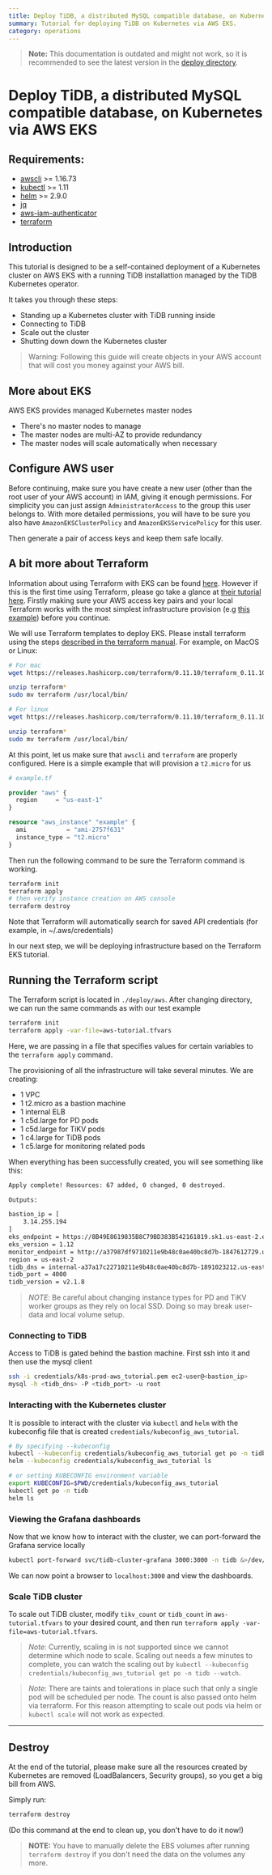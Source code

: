 ```yaml
---
title: Deploy TiDB, a distributed MySQL compatible database, on Kubernetes via AWS EKS
summary: Tutorial for deploying TiDB on Kubernetes via AWS EKS.
category: operations
---
```


> **Note:** This documentation is outdated and might not work, so it is recommended to see the latest version in the [deploy directory](/deploy/aws/README.md).

# Deploy TiDB, a distributed MySQL compatible database, on Kubernetes via AWS EKS

## Requirements:
* [awscli](https://docs.aws.amazon.com/cli/latest/userguide/cli-chap-install.html) >= 1.16.73
* [kubectl](https://kubernetes.io/docs/tasks/tools/install-kubectl/#install-kubectl) >= 1.11
* [helm](https://github.com/helm/helm/blob/master/docs/install.md#installing-the-helm-client) >= 2.9.0
* [jq](https://stedolan.github.io/jq/download/)
* [aws-iam-authenticator](https://github.com/kubernetes-sigs/aws-iam-authenticator#4-set-up-kubectl-to-use-authentication-tokens-provided-by-aws-iam-authenticator-for-kubernetes)
* [terraform](https://www.terraform.io/downloads.html)

## Introduction

This tutorial is designed to be a self-contained deployment of a Kubernetes cluster on AWS EKS with a running TiDB installattion managed by the TiDB Kubernetes operator.

It takes you through these steps:

- Standing up a Kubernetes cluster with TiDB running inside
- Connecting to TiDB
- Scale out the cluster
- Shutting down down the Kubernetes cluster

> Warning: Following this guide will create objects in your AWS account that will cost you money against your AWS bill.

## More about EKS

AWS EKS provides managed Kubernetes master nodes

- There's no master nodes to manage
- The master nodes are multi-AZ to provide redundancy
- The master nodes will scale automatically when necessary

## Configure AWS user

Before continuing, make sure you have create a new user (other than the
root user of your AWS account) in IAM, giving it enough permissions.
For simplicity you can just assign `AdministratorAccess` to the group this user
belongs to. With more detailed permissions, you will have to be sure you also have
`AmazonEKSClusterPolicy` and `AmazonEKSServicePolicy` for this user.

Then generate a pair of access keys and keep them safe locally. 

## A bit more about Terraform

Information about using Terraform with EKS can be found [here](https://www.terraform.io/docs/providers/aws/guides/eks-getting-started.html).
However if this is the first time using Terraform, please go take a glance
at [their tutorial here](https://www.terraform.io/intro/getting-started/install.html).
Firstly making sure your AWS access key pairs and your local Terraform works with
the most simplest infrastructure provision (e.g [this example](https://www.terraform.io/intro/getting-started/build.html#configuration)) before you
continue.


We will use Terraform templates to deploy EKS. Please install terraform using the steps [described in the terraform manual](https://www.terraform.io/intro/getting-started/install.html). For example, on MacOS or Linux:

```sh
# For mac
wget https://releases.hashicorp.com/terraform/0.11.10/terraform_0.11.10_darwin_amd64.zip

unzip terraform*
sudo mv terraform /usr/local/bin/
```

```sh
# For linux
wget https://releases.hashicorp.com/terraform/0.11.10/terraform_0.11.10_linux_amd64.zip

unzip terraform*
sudo mv terraform /usr/local/bin/
```

At this point, let us make sure that `awscli` and `terraform` are properly configured. Here is a simple example that will provision a `t2.micro` for us

```tf
# example.tf

provider "aws" {
  region     = "us-east-1"
}

resource "aws_instance" "example" {
  ami           = "ami-2757f631"
  instance_type = "t2.micro"
}
```

Then run the following command to be sure the Terraform command is working.

```sh
terraform init
terraform apply
# then verify instance creation on AWS console
terraform destroy
```

Note that Terraform will automatically search for saved API credentials (for example, in ~/.aws/credentials)

In our next step, we will be deploying infrastructure based on the Terraform EKS tutorial.

## Running the Terraform script

The Terraform script is located in `./deploy/aws`. After changing directory, we can run the same commands as with our test example
```sh
terraform init
terraform apply -var-file=aws-tutorial.tfvars
```
Here, we are passing in a file that specifies values for certain variables to the `terraform apply` command.

The provisioning of all the infrastructure will take several minutes. We are creating:

* 1 VPC
* 1 t2.micro as a bastion machine
* 1 internal ELB
* 1 c5d.large for PD pods
* 1 c5d.large for TiKV pods
* 1 c4.large for TiDB pods
* 1 c5.large for monitoring related pods

When everything has been successfully created, you will see something like this:

```sh
Apply complete! Resources: 67 added, 0 changed, 0 destroyed.

Outputs:

bastion_ip = [
    3.14.255.194
]
eks_endpoint = https://8B49E8619835B8C79BD383B542161819.sk1.us-east-2.eks.amazonaws.com
eks_version = 1.12
monitor_endpoint = http://a37987df9710211e9b48c0ae40bc8d7b-1847612729.us-east-2.elb.amazonaws.com:3000
region = us-east-2
tidb_dns = internal-a37a17c22710211e9b48c0ae40bc8d7b-1891023212.us-east-2.elb.amazonaws.com
tidb_port = 4000
tidb_version = v2.1.8
```

> *NOTE*: Be careful about changing instance types for PD and TiKV worker groups as they rely on local SSD. Doing so may break user-data and local volume setup.
### Connecting to TiDB

Access to TiDB is gated behind the bastion machine. First ssh into it and then use the mysql client
```sh
ssh -i credentials/k8s-prod-aws_tutorial.pem ec2-user@<bastion_ip>
mysql -h <tidb_dns> -P <tidb_port> -u root
```

### Interacting with the Kubernetes cluster

It is possible to interact with the cluster via `kubectl` and `helm` with the kubeconfig file that is created `credentials/kubeconfig_aws_tutorial`.

```sh 
# By specifying --kubeconfig
kubectl --kubeconfig credentials/kubeconfig_aws_tutorial get po -n tidb
helm --kubeconfig credentials/kubeconfig_aws_tutorial ls

# or setting KUBECONFIG environment variable
export KUBECONFIG=$PWD/credentials/kubeconfig_aws_tutorial
kubectl get po -n tidb
helm ls
```

### Viewing the Grafana dashboards

Now that we know how to interact with the cluster, we can port-forward the Grafana service locally

```bash
kubectl port-forward svc/tidb-cluster-grafana 3000:3000 -n tidb &>/dev/null &
```

We can now point a browser to `localhost:3000` and view the dashboards.


### Scale TiDB cluster

To scale out TiDB cluster, modify `tikv_count` or `tidb_count` in `aws-tutorial.tfvars` to your desired count, and then run `terraform apply -var-file=aws-tutorial.tfvars`.

> *Note*: Currently, scaling in is not supported since we cannot determine which node to scale. Scaling out needs a few minutes to complete, you can watch the scaling out by `kubectl --kubeconfig credentials/kubeconfig_aws_tutorial get po -n tidb --watch`.

> *Note*: There are taints and tolerations in place such that only a single pod will be scheduled per node. The count is also passed onto helm via terraform. For this reason attempting to scale out pods via helm or `kubectl scale` will not work as expected.
---

## Destroy

At the end of the tutorial, please make sure all the resources created by Kubernetes are removed (LoadBalancers, Security groups), so you get a
big bill from AWS.

Simply run:

```sh
terraform destroy
```

(Do this command at the end to clean up, you don't have to do it now!)

> **NOTE:** You have to manually delete the EBS volumes after running `terraform destroy` if you don't need the data on the volumes any more.
